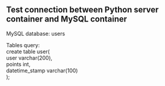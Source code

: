 ## Test connection between Python server container and MySQL container

MySQL database: users

Tables query:\
create table user(\
user varchar(200),\
points int,\
datetime_stamp varchar(100)\
);
